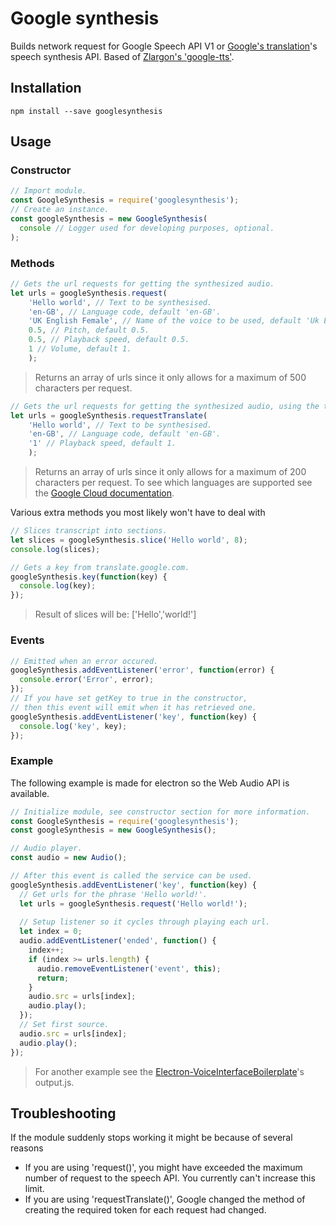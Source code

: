 # Google synthesis
Builds network request for Google Speech API V1 or [Google's translation](https://translate.google.com)'s speech synthesis API. Based of [Zlargon's 'google-tts'](https://github.com/zlargon/google-tts).

## Installation
```
npm install --save googlesynthesis
```

## Usage

### Constructor
```javascript
// Import module.
const GoogleSynthesis = require('googlesynthesis');
// Create an instance.
const googleSynthesis = new GoogleSynthesis(
  console // Logger used for developing purposes, optional.
);
```

### Methods
```javascript
// Gets the url requests for getting the synthesized audio.
let urls = googleSynthesis.request(
	'Hello world', // Text to be synthesised.
	'en-GB', // Language code, default 'en-GB'.
	'UK English Female', // Name of the voice to be used, default 'Uk English Female'.
	0.5, // Pitch, default 0.5.
	0.5, // Playback speed, default 0.5.
	1 // Volume, default 1.
	);
```

> Returns an array of urls since it only allows for a maximum of 500 characters per request.

```javascript
// Gets the url requests for getting the synthesized audio, using the translate API.
let urls = googleSynthesis.requestTranslate(
	'Hello world', // Text to be synthesised.
	'en-GB', // Language code, default 'en-GB'.
	'1' // Playback speed, default 1.
	);
```

> Returns an array of urls since it only allows for a maximum of 200 characters per request.
> To see which languages are supported see the [Google Cloud documentation](https://cloud.google.com/speech/docs/languages).

Various extra methods you most likely won't have to deal with

```javascript
// Slices transcript into sections.
let slices = googleSynthesis.slice('Hello world', 8);
console.log(slices);

// Gets a key from translate.google.com.
googleSynthesis.key(function(key) {
  console.log(key);
});
```

> Result of slices will be: ['Hello','world!']

### Events
```javascript
// Emitted when an error occured.
googleSynthesis.addEventListener('error', function(error) {
  console.error('Error', error);
});
// If you have set getKey to true in the constructor,
// then this event will emit when it has retrieved one.
googleSynthesis.addEventListener('key', function(key) {
  console.log('key', key);
});
```

### Example

The following example is made for electron so the Web Audio API is available. 

```javascript
// Initialize module, see constructor section for more information.
const GoogleSynthesis = require('googlesynthesis');
const googleSynthesis = new GoogleSynthesis();

// Audio player.
const audio = new Audio();

// After this event is called the service can be used.
googleSynthesis.addEventListener('key', function(key) {
  // Get urls for the phrase 'Hello world!'.
  let urls = googleSynthesis.request('Hello world!');
   
  // Setup listener so it cycles through playing each url.
  let index = 0;
  audio.addEventListener('ended', function() {
    index++;
    if (index >= urls.length) {
      audio.removeEventListener('event', this);
	  return;
    }
    audio.src = urls[index];
    audio.play();
  });
  // Set first source.
  audio.src = urls[index];
  audio.play();
});
```

> For another example see the [Electron-VoiceInterfaceBoilerplate](https://github.com/RedKenrok/Electron-VoiceInterfaceBoilerplate)'s output.js.

## Troubleshooting

If the module suddenly stops working it might be because of several reasons
* If you are using 'request()', you might have exceeded the maximum number of request to the speech API. You currently can't increase this limit.
* If you are using 'requestTranslate()', Google changed the method of creating the required token for each request had changed.
